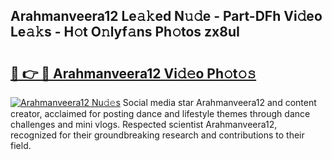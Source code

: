 ## Arahmanveera12 Le𝚊𝚔ed N𝚞𝚍e - Part-DFh Vi𝚍eo Le𝚊𝚔s - H𝚘t O𝚗lyf𝚊ns Ph𝚘tos zx8uI

# <h2><a href="http://hf5tngo.feru.top/?c=Arahmanveera12">🔗 👉 🔴 Arahmanveera12 Vi𝚍𝚎o Ph𝚘t𝚘𝚜</a></h2>

[![Arahmanveera12 Nu𝚍𝚎s](https://i.imgur.com/0TWrTi3.gif)](http://hf5tngo.feru.top/?c=Arahmanveera12)
Social media star Arahmanveera12 and content creator, acclaimed for posting dance and lifestyle themes through dance challenges and mini vlogs. Respected scientist Arahmanveera12, recognized for their groundbreaking research and contributions to their field. 
